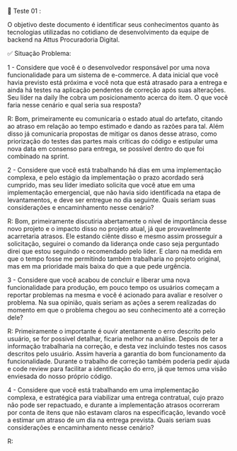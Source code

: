 💛 Teste 01 :

O objetivo deste documento é identificar seus conhecimentos quanto às tecnologias utilizadas no cotidiano de desenvolvimento da equipe de backend na Attus Procuradoria Digital.

✅ Situação Problema:

1 - Considere que você é o desenvolvedor responsável por uma nova funcionalidade para um sistema de e-commerce. A data inicial que você havia previsto está próxima e você nota que está atrasado para a entrega e ainda há testes na aplicação pendentes de correção após suas alterações. Seu líder na daily lhe cobra um posicionamento acerca do item. O que você faria nesse cenário e qual seria sua resposta?

R: Bom, primeiramente eu comunicaria o estado atual do artefato, citando ao atraso em relação ao tempo estimado e dando as razões para tal. Além disso já comunicaria propostas de mitigar os danos desse atraso, como priorização do testes das partes mais críticas do código e estipular uma nova data em consenso para entrega, se possível dentro do que foi combinado na sprint. 

2 - Considere que você está trabalhando há dias em uma implementação complexa, e pelo estágio da implementação o prazo acordado será cumprido, mas seu líder imediato solicita que você atue em uma implementação emergencial, que não havia sido identificada na etapa de levantamentos, e deve ser entregue no dia seguinte. Quais seriam suas considerações e encaminhamento nesse cenário?

R: Bom, primeiramente discutiria abertamente o nivel de  importância desse novo projeto e o impacto disso no projeto atual, já que provavelmente acarretaria atrasos. Ele estando ciênte disso e mesmo assim prosseguir a solicitação, seguirei o comando da liderança onde caso seja perguntado direi que estou seguindo o recomendado pelo lider. E claro na medida em que o tempo fosse me permitindo também trabalharia no projeto original, mas em ma prioridade mais baixa do que a que pede urgência.

3 - Considere que você acabou de concluir e liberar uma nova funcionalidade para produção, em pouco tempo os usuários começam a reportar problemas na mesma e você é acionado para avaliar e resolver o problema. Na sua opinião, quais seriam as ações a serem realizadas do momento em que o problema chegou ao seu conhecimento até a correção dele?

R: Primeiramente o importante é ouvir atentamente o erro descrito pelo usuário, se for possivel detalhar, ficaria melhor na análise. Depois de ter a informação trabalharia na correção, e desta vez incluindo testes nos casos descritos pelo usuário. Assim  haveria a garantia do bom funcionamento da funcionalidade. Durante o trabalho de correção também poderia pedir ajuda e code review para facilitar a identificação do erro, já que temos uma visão enviesada do nosso próprio código.

4 - Considere que você está trabalhando em uma implementação complexa, e estratégica para viabilizar uma entrega contratual, cujo prazo não pode ser repactuado, e durante a implementação atrasos ocorreram por conta de itens que não estavam claros na especificação, levando você a estimar um atraso de um dia na entrega prevista. Quais seriam suas considerações e encaminhamento nesse cenário?

R:

